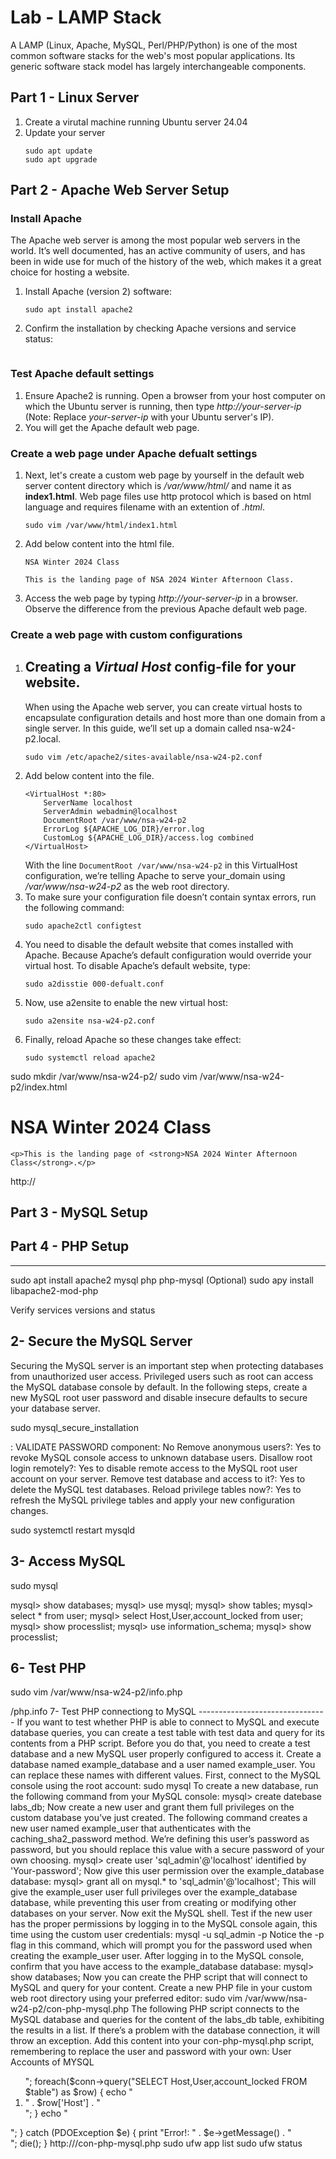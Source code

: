# Lab - LAMP Stack
A LAMP (Linux, Apache, MySQL, Perl/PHP/Python) is one of the most common software stacks for the web's most popular applications. Its generic software stack model has largely interchangeable components.

## Part 1 - Linux Server
1. Create a virutal machine running Ubuntu server 24.04
2. Update your server
   ```
   sudo apt update
   sudo apt upgrade
   ```

## Part 2 - Apache Web Server Setup
### Install Apache
The Apache web server is among the most popular web servers in the world. It’s well documented, has an active community of users, and has been in wide use for much of the history of the web, which makes it a great choice for hosting a website.
1. Install Apache (version 2) software:
   ```shell
   sudo apt install apache2
   ```
2. Confirm the installation by checking Apache versions and service status:
   ```shell
   ```

### Test Apache default settings
1. Ensure Apache2 is running. Open a browser from your host computer on which the Ubuntu server is running, then type *http://your-server-ip* (Note: Replace *your-server-ip* with your Ubuntu server's IP).
2. You will get the Apache default web page.

### Create a web page under Apache defualt settings
1. Next, let's create a custom web page by yourself in the default web server content directory which is */var/www/html/* and name it as **index1.html**. Web page files use http protocol which is based on html language and requires filename with an extention of *.html*.
   ```shell
   sudo vim /var/www/html/index1.html
   ``` 
2. Add below content into the html file.
   ```text
   NSA Winter 2024 Class

   This is the landing page of NSA 2024 Winter Afternoon Class.
   ```
3. Access the web page by typing *http://your-server-ip* in a browser. Observe the difference from the previous Apache default web page.

### Create a web page with custom configurations
1. Creating a *Virtual Host* config-file for your website.
   -------------------------------------------
   When using the Apache web server, you can create virtual hosts to encapsulate configuration details and host more than one domain from a single server. In this guide, we’ll set up a domain called nsa-w24-p2.local.
   ```
   sudo vim /etc/apache2/sites-available/nsa-w24-p2.conf
   ```
2. Add below content into the file.
   ```
   <VirtualHost *:80>
       ServerName localhost
       ServerAdmin webadmin@localhost
       DocumentRoot /var/www/nsa-w24-p2
       ErrorLog ${APACHE_LOG_DIR}/error.log
       CustomLog ${APACHE_LOG_DIR}/access.log combined
   </VirtualHost>
   ```
   With the line `DocumentRoot /var/www/nsa-w24-p2` in this VirtualHost configuration, we’re telling Apache to serve your_domain using */var/www/nsa-w24-p2* as the web root directory.
3. To make sure your configuration file doesn’t contain syntax errors, run the following command:
   ```
   sudo apache2ctl configtest
   ```
4. You need to disable the default website that comes installed with Apache. Because Apache’s default configuration would override your virtual host. To disable Apache’s default website, type:
   ```
   sudo a2disstie 000-defualt.conf
   ```
5. Now, use a2ensite to enable the new virtual host:
   ```
   sudo a2ensite nsa-w24-p2.conf
   ```
6. Finally, reload Apache so these changes take effect:
   ```
   sudo systemctl reload apache2
   ```

sudo mkdir /var/www/nsa-w24-p2/
sudo vim /var/www/nsa-w24-p2/index.html
<html>
  <head>
    <title>NSA Winter 2024 Class</title>
  </head>
  <body>
    <h1>NSA Winter 2024 Class</h1>

    <p>This is the landing page of <strong>NSA 2024 Winter Afternoon Class</strong>.</p>
  </body>
</html>

http://<your-linux-server-ip>











## Part 3 - MySQL Setup


## Part 4 - PHP Setup
--------------------
sudo apt install apache2 mysql php php-mysql
(Optional) sudo apy install libapache2-mod-php

Verify services versions and status


2- Secure the MySQL Server
-------------------------
Securing the MySQL server is an important step when protecting databases from unauthorized user access. Privileged users such as root can access the MySQL database console by default. In the following steps, create a new MySQL root user password and disable insecure defaults to secure your database server.

sudo mysql_secure_installation

:
VALIDATE PASSWORD component: No
Remove anonymous users?: Yes to revoke MySQL console access to unknown database users.
Disallow root login remotely?: Yes to disable remote access to the MySQL root user account on your server.
Remove test database and access to it?: Yes to delete the MySQL test databases.
Reload privilege tables now?: Yes to refresh the MySQL privilege tables and apply your new configuration changes.

sudo systemctl restart mysqld


3- Access MySQL
---------------
sudo mysql

mysql> show databases;
mysql> use mysql;
mysql> show tables;
mysql> select * from user;
mysql> select Host,User,account_locked from user;
mysql> show processlist;
mysql> use information_schema;
mysql> show processlist;





6- Test PHP
-----------
sudo vim /var/www/nsa-w24-p2/info.php
<?php
phoinfo();

http://<your-linux-server-ip>/php.info


7- Test PHP connectiong to MySQL
--------------------------------
If you want to test whether PHP is able to connect to MySQL and execute database queries, you can create a test table with test data and query for its contents from a PHP script. Before you do that, you need to create a test database and a new MySQL user properly configured to access it.

Create a database named example_database and a user named example_user. You can replace these names with different values.

First, connect to the MySQL console using the root account:
sudo mysql

To create a new database, run the following command from your MySQL console:
mysql> create datebase labs_db;

Now create a new user and grant them full privileges on the custom database you’ve just created.

The following command creates a new user named example_user that authenticates with the caching_sha2_password method. We’re defining this user’s password as password, but you should replace this value with a secure password of your own choosing.
mysql> create user 'sql_admin'@'localhost' identified by 'Your-password';

Now give this user permission over the example_database database:
mysql> grant all on mysql.* to 'sql_admin'@'localhost';

This will give the example_user user full privileges over the example_database database, while preventing this user from creating or modifying other databases on your server.

Now exit the MySQL shell.

Test if the new user has the proper permissions by logging in to the MySQL console again, this time using the custom user credentials:
mysql -u sql_admin -p

Notice the -p flag in this command, which will prompt you for the password used when creating the example_user user. After logging in to the MySQL console, confirm that you have access to the example_database database:
mysql> show databases;


Now you can create the PHP script that will connect to MySQL and query for your content. Create a new PHP file in your custom web root directory using your preferred editor:
sudo vim /var/www/nsa-w24-p2/con-php-mysql.php

The following PHP script connects to the MySQL database and queries for the content of the labs_db table, exhibiting the results in a list. If there’s a problem with the database connection, it will throw an exception.

Add this content into your con-php-mysql.php script, remembering to replace the user and password with your own:
<?php
$servername = "localhost";
$username = "sql_admin";
$password = "Your-password";
$database = "mysql";
$table = "user";

try {
  $conn = new PDO("mysql:host=$servername;dbname=$database", $username, $password);
  echo "<h2>User Accounts of MYSQL</h2><ol>";
  foreach($conn->query("SELECT Host,User,account_locked FROM $table") as $row) {
    echo "<li>" . $row['Host'] . "</li>";
  }
  echo "</ol>";
} catch (PDOException $e) {
    print "Error!: " . $e->getMessage() . "<br/>";
    die();
}

http://<your-server-ip>/con-php-mysql.php

sudo ufw app list
sudo ufw status

